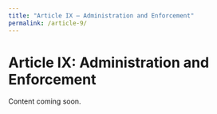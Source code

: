 ```yaml
---
title: "Article IX – Administration and Enforcement"
permalink: /article-9/
---
```


# Article IX: Administration and Enforcement

Content coming soon.
